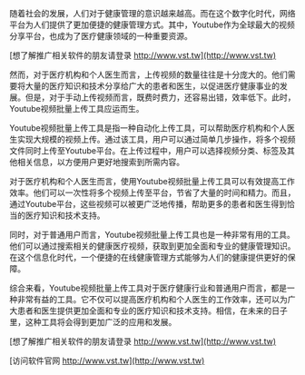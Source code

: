 随着社会的发展，人们对于健康管理的意识越来越高。而在这个数字化时代，网络平台为人们提供了更加便捷的健康管理方式。其中，Youtube作为全球最大的视频分享平台，也成为了医疗健康领域的一种重要资源。

[想了解推广相关软件的朋友请登录 http://www.vst.tw](http://www.vst.tw)

然而，对于医疗机构和个人医生而言，上传视频的数量往往是十分庞大的。他们需要将大量的医疗知识和技术分享给广大的患者和医生，以促进医疗健康事业的发展。但是，对于手动上传视频而言，既费时费力，还容易出错，效率低下。此时，Youtube视频批量上传工具应运而生。

Youtube视频批量上传工具是指一种自动化上传工具，可以帮助医疗机构和个人医生实现大规模的视频上传。通过该工具，用户可以通过简单几步操作，将多个视频文件同时上传至Youtube平台。在上传过程中，用户可以选择视频分类、标签及其他相关信息，以方便用户更好地搜索到所需内容。

对于医疗机构和个人医生而言，使用Youtube视频批量上传工具可以有效提高工作效率。他们可以一次性将多个视频上传至平台，节省了大量的时间和精力。而且，通过Youtube平台，这些视频可以被更广泛地传播，帮助更多的患者和医生得到恰当的医疗知识和技术支持。

同时，对于普通用户而言，Youtube视频批量上传工具也是一种非常有用的工具。他们可以通过搜索相关的健康医疗视频，获取到更加全面和专业的健康管理知识。在这个信息化时代，一个便捷的在线健康管理方式能够为人们的健康提供更好的保障。

综合来看，Youtube视频批量上传工具对于医疗健康行业和普通用户而言，都是一种非常有益的工具。它不仅可以提高医疗机构和个人医生的工作效率，还可以为广大患者和医生提供更加全面和专业的医疗知识和技术支持。相信，在未来的日子里，这种工具将会得到更加广泛的应用和发展。

[想了解推广相关软件的朋友请登录 http://www.vst.tw](http://www.vst.tw)


[访问软件官网 http://www.vst.tw](http://www.vst.tw)
